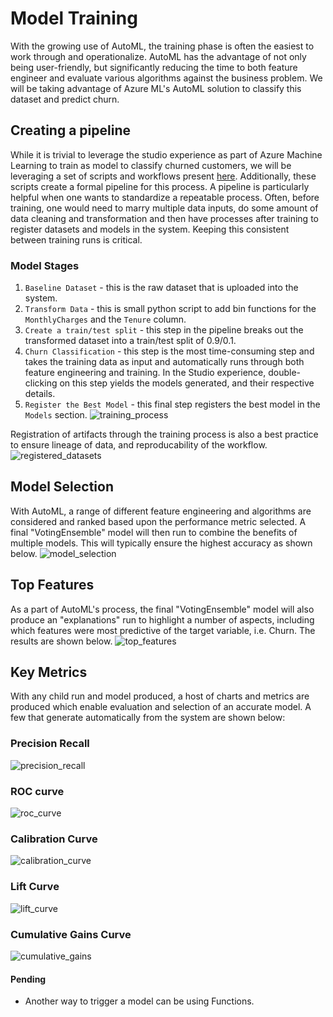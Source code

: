 # Model Training
With the growing use of AutoML, the training phase is often the easiest to work through and operationalize.
AutoML has the advantage of not only being user-friendly, but significantly reducing the time to both feature
engineer and evaluate various algorithms against the business problem. We will be taking advantage of Azure
ML's AutoML solution to classify this dataset and predict churn. 

## Creating a pipeline
While it is trivial to leverage the studio experience as part of Azure Machine Learning to train as model to
classify churned customers, we will be leveraging a set of scripts and workflows present
[here](https://github.com/ts-azure-services/mlops-primer/tree/main/scripts/pipeline). Additionally, these
scripts create a formal pipeline for this process. A pipeline is particularly helpful when one
wants to standardize a repeatable process. Often, before training, one would need to marry multiple data inputs, do
some amount of data cleaning and transformation and then have processes after training to register datasets
and models in the system. Keeping this consistent between training runs is critical.

### Model Stages
1. `Baseline Dataset` - this is the raw dataset that is uploaded into the system.
2. `Transform Data` - this is small python script to add bin functions for the `MonthlyCharges` and the
   `Tenure` column.
3. `Create a train/test split` - this step in the pipeline breaks out the transformed dataset into a
   train/test split of 0.9/0.1.
4. `Churn Classification` - this step is the most time-consuming step and takes the training data as input and
   automatically runs through both feature engineering and training. In the Studio experience, double-clicking
   on this step yields the models generated, and their respective details.
5. `Register the Best Model` - this final step registers the best model in the `Models` section.
![training_process](./imgs/training_process.jpg)

Registration of artifacts through the training process is also a best practice to ensure lineage of data, and reproducability of the
workflow.
![registered_datasets](./imgs/registered_datasets.png)

## Model Selection
With AutoML, a range of different feature engineering and algorithms are considered and ranked based upon the
performance metric selected. A final "VotingEnsemble" model will then run to combine the benefits of multiple
models. This will typically ensure the highest accuracy as shown below.
![model_selection](./imgs/model_selection.jpg)

## Top Features 
As a part of AutoML's process, the final "VotingEnsemble" model will also produce an "explanations" run to
highlight a number of aspects, including which features were most predictive of the target variable, i.e.
Churn. The results are shown below.
![top_features](./imgs/top_features.jpg)

## Key Metrics
With any child run and model produced, a host of charts and metrics are produced which enable evaluation and
selection of an accurate model. A few that generate automatically from the system are shown below:

### Precision Recall 
![precision_recall](./imgs/precision_recall.jpg)

### ROC curve
![roc_curve](./imgs/ROC.jpg)

### Calibration Curve
![calibration_curve](./imgs/calibration_curve.jpg)

### Lift Curve
![lift_curve](./imgs/lift_curve.jpg)

### Cumulative Gains Curve
![cumulative_gains](./imgs/cumulative_gains.jpg)


#### Pending
- Another way to trigger a model can be using Functions.
